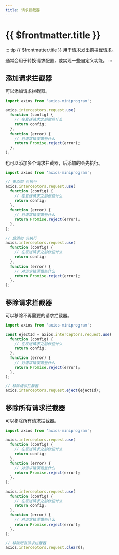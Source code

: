 ```yaml
---
title: 请求拦截器
---
```


# {{ $frontmatter.title }}

::: tip {{ $frontmatter.title }}
用于请求发出前拦截请求。

通常会用于转换请求配置，或实现一些自定义功能。
:::

## 添加请求拦截器

可以添加请求拦截器。

```ts
import axios from 'axios-miniprogram';

axios.interceptors.request.use(
  function (config) {
    // 在发送请求之前做些什么
    return config;
  },
  function (error) {
    // 对请求错误做些什么
    return Promise.reject(error);
  },
);
```

也可以添加多个请求拦截器，后添加的会先执行。

```ts
import axios from 'axios-miniprogram';

// 先添加 后执行
axios.interceptors.request.use(
  function (config) {
    // 在发送请求之前做些什么
    return config;
  },
  function (error) {
    // 对请求错误做些什么
    return Promise.reject(error);
  },
);

// 后添加 先执行
axios.interceptors.request.use(
  function (config) {
    // 在发送请求之前做些什么
    return config;
  },
  function (error) {
    // 对请求错误做些什么
    return Promise.reject(error);
  },
);
```

## 移除请求拦截器

可以移除不再需要的请求拦截器。

```ts
import axios from 'axios-miniprogram';

const ejectId = axios.interceptors.request.use(
  function (config) {
    // 在发送请求之前做些什么
    return config;
  },
  function (error) {
    // 对请求错误做些什么
    return Promise.reject(error);
  },
);

// 移除请求拦截器
axios.interceptors.request.eject(ejectId);
```

## 移除所有请求拦截器

可以移除所有请求拦截器。

```ts
import axios from 'axios-miniprogram';

axios.interceptors.request.use(
  function (config) {
    // 在发送请求之前做些什么
    return config;
  },
  function (error) {
    // 对请求错误做些什么
    return Promise.reject(error);
  },
);

axios.interceptors.request.use(
  function (config) {
    // 在发送请求之前做些什么
    return config;
  },
  function (error) {
    // 对请求错误做些什么
    return Promise.reject(error);
  },
);

// 移除所有请求拦截器
axios.interceptors.request.clear();
```
